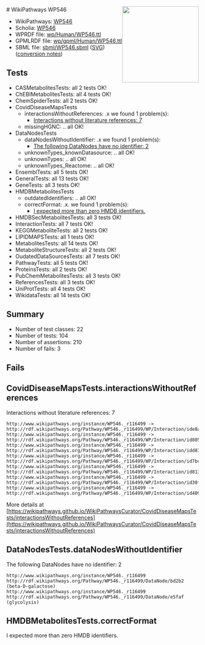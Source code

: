 <img style="float: right; width: 200px" src="../logo.png" />
# WikiPathways WP546

* WikiPathways: [WP546](https://identifiers.org/wikipathways:WP546)
* Scholia: [WP546](https://scholia.toolforge.org/wikipathways/WP546)
* WPRDF file: [wp/Human/WP546.ttl](../wp/Human/WP546.ttl)
* GPMLRDF file: [wp/gpml/Human/WP546.ttl](../wp/gpml/Human/WP546.ttl)
* SBML file: [sbml/WP546.sbml](../sbml/WP546.sbml) ([SVG](../sbml/WP546.svg)) ([conversion notes](../sbml/WP546.txt))

## Tests
* CASMetabolitesTests: all 2 tests OK!
* ChEBIMetabolitesTests: all 4 tests OK!
* ChemSpiderTests: all 2 tests OK!
* CovidDiseaseMapsTests
    * interactionsWithoutReferences: .x we found 1 problem(s):
        * [Interactions without literature references: 7](#2e295935)
    * missingHGNC: .. all OK!
* DataNodesTests
    * dataNodesWithoutIdentifier: .x we found 1 problem(s):
        * [The following DataNodes have no identifier: 2](#d2d32fa1)
    * unknownTypes_knownDatasource: .. all OK!
    * unknownTypes: .. all OK!
    * unknownTypes_Reactome: .. all OK!
* EnsemblTests: all 5 tests OK!
* GeneralTests: all 13 tests OK!
* GeneTests: all 3 tests OK!
* HMDBMetabolitesTests
    * outdatedIdentifiers: .. all OK!
    * correctFormat: .x. we found 1 problem(s):
        * [I expected more than zero HMDB identifiers.](#ad154c1e)
* HMDBSecMetabolitesTests: all 3 tests OK!
* InteractionTests: all 7 tests OK!
* KEGGMetaboliteTests: all 2 tests OK!
* LIPIDMAPSTests: all 1 tests OK!
* MetabolitesTests: all 14 tests OK!
* MetaboliteStructureTests: all 2 tests OK!
* OudatedDataSourcesTests: all 7 tests OK!
* PathwayTests: all 5 tests OK!
* ProteinsTests: all 2 tests OK!
* PubChemMetabolitesTests: all 3 tests OK!
* ReferencesTests: all 3 tests OK!
* UniProtTests: all 4 tests OK!
* WikidataTests: all 14 tests OK!


## Summary

* Number of test classes: 22
* Number of tests: 104
* Number of assertions: 210
* Number of fails: 3

## Fails

<a name="2e295935" />

## CovidDiseaseMapsTests.interactionsWithoutReferences

Interactions without literature references: 7
```
http://www.wikipathways.org/instance/WP546._r116499 -> http://rdf.wikipathways.org/Pathway/WP546._r116499/WP/Interaction/ide8a320c5
http://www.wikipathways.org/instance/WP546._r116499 -> http://rdf.wikipathways.org/Pathway/WP546._r116499/WP/Interaction/id805c943a
http://www.wikipathways.org/instance/WP546._r116499 -> http://rdf.wikipathways.org/Pathway/WP546._r116499/WP/Interaction/idd87a8f90
http://www.wikipathways.org/instance/WP546._r116499 -> http://rdf.wikipathways.org/Pathway/WP546._r116499/WP/Interaction/id7bc329ae
http://www.wikipathways.org/instance/WP546._r116499 -> http://rdf.wikipathways.org/Pathway/WP546._r116499/WP/Interaction/id813204ca
http://www.wikipathways.org/instance/WP546._r116499 -> http://rdf.wikipathways.org/Pathway/WP546._r116499/WP/Interaction/id30fb80b4
http://www.wikipathways.org/instance/WP546._r116499 -> http://rdf.wikipathways.org/Pathway/WP546._r116499/WP/Interaction/id40935078
```

More details at [https://wikipathways.github.io/WikiPathwaysCurator/CovidDiseaseMapsTests/interactionsWithoutReferences](https://wikipathways.github.io/WikiPathwaysCurator/CovidDiseaseMapsTests/interactionsWithoutReferences)

<a name="d2d32fa1" />

## DataNodesTests.dataNodesWithoutIdentifier

The following DataNodes have no identifier: 2
```
http://www.wikipathways.org/instance/WP546._r116499 http://rdf.wikipathways.org/Pathway/WP546._r116499/DataNode/bd2b2 (beta-D-galactose)
http://www.wikipathways.org/instance/WP546._r116499 http://rdf.wikipathways.org/Pathway/WP546._r116499/DataNode/e5faf (glycolysis)
```

<a name="ad154c1e" />

## HMDBMetabolitesTests.correctFormat

I expected more than zero HMDB identifiers.
